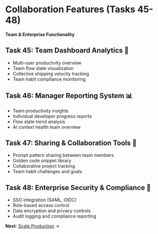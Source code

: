 # Collaboration Features (Tasks 45-48)
**Team & Enterprise Functionality**

## Task 45: Team Dashboard Analytics 👥
- Multi-user productivity overview
- Team flow state visualization
- Collective shipping velocity tracking
- Team habit compliance monitoring

## Task 46: Manager Reporting System 📊
- Team productivity insights
- Individual developer progress reports
- Flow state trend analysis
- AI context health team overview

## Task 47: Sharing & Collaboration Tools 🤝
- Prompt pattern sharing between team members
- Golden code snippet library
- Collaborative project tracking
- Team habit challenges and goals

## Task 48: Enterprise Security & Compliance 🔐
- SSO integration (SAML, OIDC)
- Role-based access control
- Data encryption and privacy controls
- Audit logging and compliance reporting

**Next**: [Scale Production](./04_scale_production.md) →